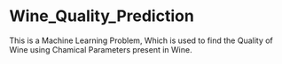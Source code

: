 # Wine_Quality_Prediction
This is a Machine Learning Problem, Which is used to find the Quality of Wine using Chamical Parameters present in Wine.
